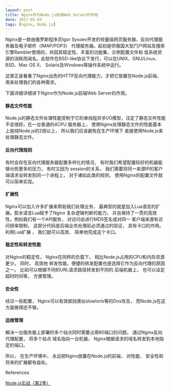 ```yaml
---
layout: post
title: Nginx作为Node.js前端Web Server的作用
date: 2017-02-03 
tags: [nginx, Node.js]
---
```


Nginx是一款由俄罗斯程序员Igor Sysoev开发的轻量级网页服务器、反向代理服务器及电子邮件（IMAP/POP3）
代理服务器。起初是供俄国大型门户网站及搜索引擎Rambler使用的，并因其稳定性、丰富的功能集、示例配置文件和
低系统资源的消耗而闻名。此软件在BSD-like协议下发行，可以在UNIX、GNU/Linux、BSD、Mac OS X、
Solaris及Windows等操作系统中运行。

这里正是看重了Nginx出色的HTTP反向代理能力，才把它放置在Node.js前端，用来处理我们的各种需求。

<!-- more -->

下面详细详细讲下Nginx作为Node.js前端Web Server的作用。

#### 静态文件性能

Node.js的静态文件处理性能受制于它的单线程异步I/O模型，注定了静态文件性能不会很好。在一台普通的4CPU
服务器上， 使用Nginx处理静态文件的性能基本上是纯Node.js的2倍以上， 所以我们应该避免在生产环境下
直接使用Node.js来处理静态文件。

#### 反向代理规则

有时会存在反向代理服务器配置多样化的情况， 有时我们希望配置较好的机器能够分担更多的压力， 有时又因为
session的关系， 我们需要将同一来源IP的客户端请求全转发到同一个进程上， 对于诸如此类的规则， 
使用Nginx的配置文件就可以简单实现。

#### 扩展性

Nginx可以加入许多扩展来帮助我们处理业务， 最典型的就是加入Lua语言的扩展。胶水语言Lua赋予了Nginx
复杂逻辑判断的能力， 并且保持了一贯的高效性。例如我们有一个API服务， 对访问会进行MD5签名或对同一
客户端来源有访问频率限制， 这部分代码是后端业务处理前必须通过的验证， 具有卡口的作用。 利用Lua扩展
， 我们就可以高效、 简单地完成这个卡口。

#### 稳定性和转发性能

对Nginx的稳定性， Nginx在同样的负载下， 相比Node.js占用的CPU和内存资源更少。 同时， 高效地
转发性能、便捷的转发配置也是选择它作为反向代理的原因之一。 比如可以根据不同的URL请求路径转发到不同的
后端机器上， 也可以设定超时时间等， 方便管理。

#### 安全性

经过一些配置， Nginx可以有效抵挡类似slowloris等的Dos攻击， 而Node.js在这方面做得还不够。

#### 运维管理

解决一台服务器上部署的多个站点同时需要占用80端口的问题。 通过Nginx反向代理配置， 将多个站点
域名指向一台机器， Nginx根据请求的域名转发到本地指定的端口。
 
所以， 在生产环境中， 永远把Nginx放置在Node.js的前端， 对性能、 安全性和将来的扩展都有益处。
  
<div class="references">References</div>

[Node.js实战（第2季）](https://book.douban.com/subject/26642320/)  


